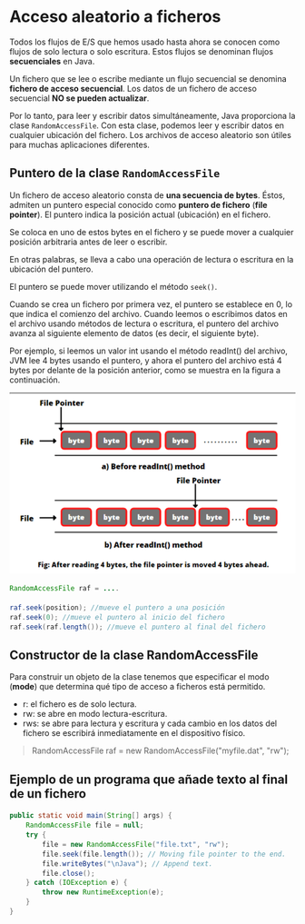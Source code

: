 # Acceso aleatorio a ficheros

Todos los flujos de E/S que hemos usado hasta ahora se conocen como flujos de solo lectura o solo escritura. Estos flujos se denominan flujos **secuenciales** en Java.

Un fichero que se lee o escribe mediante un flujo secuencial se denomina **fichero de acceso secuencial**. Los datos de un fichero de acceso secuencial **NO se pueden actualizar**.

Por lo tanto, para leer y escribir datos simultáneamente, Java proporciona la clase `RandomAccessFile`. Con esta clase, podemos leer y escribir datos en cualquier ubicación del fichero. Los archivos de acceso aleatorio son útiles para muchas aplicaciones diferentes.

## Puntero de la clase `RandomAccessFile`

Un fichero de acceso aleatorio consta de **una secuencia de bytes**.
Éstos, admiten un puntero especial conocido como **puntero de fichero** (**file pointer**). El puntero indica la posición actual (ubicación) en el fichero.

Se coloca en uno de estos bytes en el fichero y se puede mover a cualquier posición arbitraria antes de leer o escribir.

En otras palabras, se lleva a cabo una operación de lectura o escritura en la ubicación del puntero.

El puntero se puede mover utilizando el método `seek()`.

Cuando se crea un fichero por primera vez, el puntero se establece en 0, lo que indica el comienzo del archivo. Cuando leemos o escribimos datos en el archivo usando métodos de lectura o escritura, el puntero del archivo avanza al siguiente elemento de datos (es decir, el siguiente byte).

Por ejemplo, si leemos un valor int usando el método readInt() del archivo, JVM lee 4 bytes usando el puntero, y ahora el puntero del archivo está 4 bytes por delante de la posición anterior, como se muestra en la figura a continuación.

![JavaIO](../img/ud1/7randomfile.png)

```java
RandomAccessFile raf = ....

raf.seek(position); //mueve el puntero a una posición
raf.seek(0); //mueve el puntero al inicio del fichero
raf.seek(raf.length()); //mueve el puntero al final del fichero
```

## Constructor de la clase RandomAccessFile

Para construir un objeto de la clase tenemos que especificar el modo (**mode**) que determina qué tipo de acceso a ficheros está permitido.

+ r: el fichero es de solo lectura.
+ rw: se abre en modo lectura-escritura.
+ rws: se abre para lectura y escritura y cada cambio en los datos del fichero se escribirá inmediatamente en el dispositivo físico.

> RandomAccessFile raf = new RandomAccessFile("myfile.dat", "rw");

## Ejemplo de un programa que añade texto al final de un fichero

```java
public static void main(String[] args) {
    RandomAccessFile file = null;
    try {
        file = new RandomAccessFile("file.txt", "rw");
        file.seek(file.length()); // Moving file pointer to the end.
        file.writeBytes("\nJava"); // Append text.
        file.close();
    } catch (IOException e) {
        throw new RuntimeException(e);
    }
}
```
